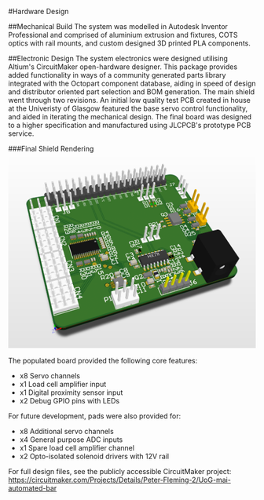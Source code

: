 #Hardware Design

##Mechanical Build
The system was modelled in Autodesk Inventor Professional and comprised of aluminium extrusion and fixtures, COTS optics with rail mounts, and custom designed 3D printed PLA components. 


##Electronic Design
The system electronics were designed utilising Altium's CircuitMaker open-hardware designer. This package provides added functionality in ways of a community generated parts library integrated with the Octopart component database, aiding in speed of design and distributor oriented part selection and BOM generation. The main shield went through two revisions. An initial low quality test PCB created in house at the Univeristy of Glasgow featured the base servo control functionality, and aided in iterating the mechanical design.  The final board was designed to a higher specification and manufactured using JLCPCB's prototype PCB service.

###Final Shield Rendering
![Alt text](assets/ShieldRendering.PNG)

The populated board provided the following core features:
* x8 Servo channels
* x1 Load cell amplifier input
* x1 Digital proximity sensor input
* x2 Debug GPIO pins with LEDs

For future development, pads were also provided for:
* x8 Additional servo channels
* x4 General purpose ADC inputs
* x1 Spare load cell amplifier channel
* x2 Opto-isolated solenoid drivers with 12V rail

For full design files, see the publicly accessible CircuitMaker project: https://circuitmaker.com/Projects/Details/Peter-Fleming-2/UoG-mai-automated-bar